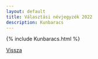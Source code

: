 ```yaml
---
layout: default
title: Választási névjegyzék 2022
description: Kunbaracs
---
```


{% include Kunbaracs.html %}

[Vissza](./)